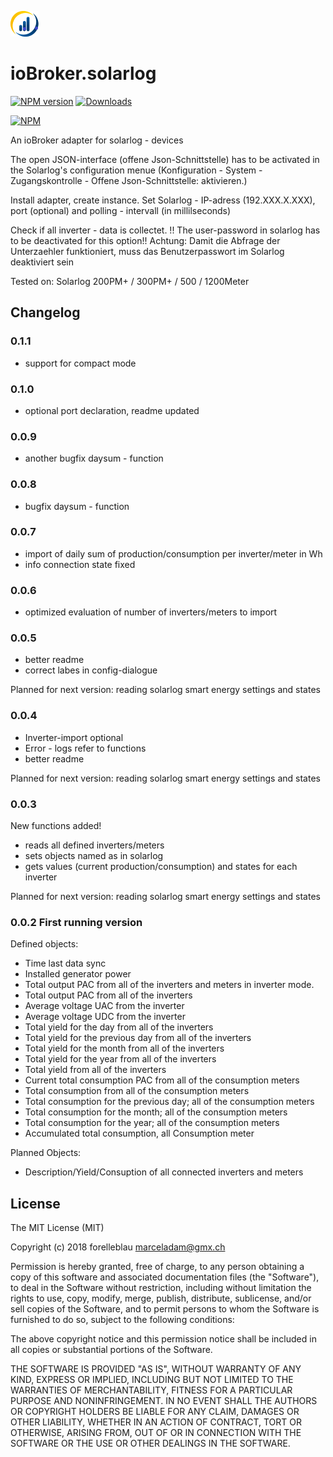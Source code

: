 ![Logo](admin/solarlog.png)
# ioBroker.solarlog

[![NPM version](http://img.shields.io/npm/v/iobroker.solarlog.svg)](https://www.npmjs.com/package/iobroker.solarlog)
[![Downloads](https://img.shields.io/npm/dm/iobroker.solarlog.svg)](https://www.npmjs.com/package/iobroker.solarlog)

[![NPM](https://nodei.co/npm/iobroker.solarlog.png?downloads=true)](https://nodei.co/npm/iobroker.solarlog/)

An ioBroker adapter for solarlog - devices

The open JSON-interface (offene Json-Schnittstelle) has to be activated in the Solarlog's configuration menue (Konfiguration - System - Zugangskontrolle - Offene Json-Schnittstelle: aktivieren.)

Install adapter, create instance.
Set Solarlog - IP-adress (192.XXX.X.XXX), port (optional) and polling - intervall (in millilseconds)

Check if all inverter - data is collectet. !! The user-password in solarlog has to be deactivated for this option!!
Achtung: Damit die Abfrage der Unterzaehler funktioniert, muss das Benutzerpasswort im Solarlog deaktiviert sein

Tested on:
Solarlog 200PM+ / 300PM+ / 500 / 1200Meter


## Changelog
### 0.1.1
- support for compact mode
### 0.1.0
- optional port declaration, readme updated
### 0.0.9
- another bugfix daysum - function
### 0.0.8
- bugfix daysum - function
### 0.0.7
- import of daily sum of production/consumption per inverter/meter in Wh
- info connection state fixed
### 0.0.6
- optimized evaluation of number of inverters/meters to import

### 0.0.5
- better readme
- correct labes in config-dialogue

Planned for next version: reading solarlog smart energy settings and states

### 0.0.4
- Inverter-import optional
- Error - logs refer to functions
- better readme

Planned for next version: reading solarlog smart energy settings and states

### 0.0.3
New functions added!
- reads all defined inverters/meters
- sets objects named as in solarlog
- gets values (current production/consumption) and states for each inverter

Planned for next version: reading solarlog smart energy settings and states

### 0.0.2 First running version

Defined objects:
- Time last data sync
- Installed generator power
- Total output PAC from all of the inverters and meters in inverter mode.
- Total output PAC from all of the inverters
- Average voltage UAC from the inverter
- Average voltage UDC from the inverter
- Total yield for the day from all of the inverters
- Total yield for the previous day from all of the inverters
- Total yield for the month from all of the inverters
- Total yield for the year from all of the inverters
- Total yield from all of the inverters
- Current total consumption PAC from all of the consumption meters
- Total consumption from all of the consumption meters
- Total consumption for the previous day; all of the consumption meters
- Total consumption for the month; all of the consumption meters
- Total consumption for the year; all of the consumption meters
- Accumulated total consumption, all Consumption meter

Planned Objects:
- Description/Yield/Consuption of all connected inverters and meters


## License
The MIT License (MIT)

Copyright (c) 2018 forelleblau marceladam@gmx.ch

Permission is hereby granted, free of charge, to any person obtaining a copy
of this software and associated documentation files (the "Software"), to deal
in the Software without restriction, including without limitation the rights
to use, copy, modify, merge, publish, distribute, sublicense, and/or sell
copies of the Software, and to permit persons to whom the Software is
furnished to do so, subject to the following conditions:

The above copyright notice and this permission notice shall be included in
all copies or substantial portions of the Software.

THE SOFTWARE IS PROVIDED "AS IS", WITHOUT WARRANTY OF ANY KIND, EXPRESS OR
IMPLIED, INCLUDING BUT NOT LIMITED TO THE WARRANTIES OF MERCHANTABILITY,
FITNESS FOR A PARTICULAR PURPOSE AND NONINFRINGEMENT. IN NO EVENT SHALL THE
AUTHORS OR COPYRIGHT HOLDERS BE LIABLE FOR ANY CLAIM, DAMAGES OR OTHER
LIABILITY, WHETHER IN AN ACTION OF CONTRACT, TORT OR OTHERWISE, ARISING FROM,
OUT OF OR IN CONNECTION WITH THE SOFTWARE OR THE USE OR OTHER DEALINGS IN
THE SOFTWARE.
